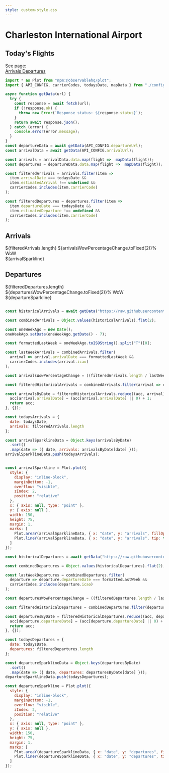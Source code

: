 ```yaml
---
style: custom-style.css
---
```


# Charleston International Airport

## Today's Flights

<div class="chip-description">
  <div class="chip-caption">
  See page:
  </div>
  <a href="/arrivals" class="chip">
  Arrivals
  </a>
  <a href="/departures" class="chip">
  Departures
  </a>
</div>

```js
import * as Plot from "npm:@observablehq/plot";
import { API_CONFIG, carrierCodes, todaysDate, mapData } from "./config.js";

async function getData(url) {
  try {
    const response = await fetch(url);
    if (!response.ok) {
      throw new Error(`Response status: ${response.status}`);
    }
    return await response.json();
  } catch (error) {
    console.error(error.message);
  }
}
const departureData = await getData(API_CONFIG.departureUrl);
const arrivalData = await getData(API_CONFIG.arrivalUrl);
```

```js
const arrivals = arrivalData.data.map(flight =>  mapData(flight));
const departures = departureData.data.map(flight =>  mapData(flight));

const filteredArrivals = arrivals.filter(item => 
  item.arrivalDate === todaysDate &&
  item.estimatedArrival !== undefined &&
  carrierCodes.includes(item.carrierCode)
);

const filteredDepartures = departures.filter(item => 
  item.departureDate === todaysDate &&
  item.estimatedDeparture !== undefined &&
  carrierCodes.includes(item.carrierCode)
);

```

<div class="grid grid-cols-4" style="grid-auto-rows: auto;">
  <div class="card">
    <h2>Arrivals</h2>
    <span class="big">${filteredArrivals.length}</span>
    <span class="small">${arrivalsWowPercentageChange.toFixed(2)}% WoW</span>
    <br/>
    <span>${arrivalSparkline}</span>
  </div>
  <div class="card">
    <h2>Departures</h2>
    <span class="big">${filteredDepartures.length}</span>
    <span class="small">${departuresWowPercentageChange.toFixed(2)}% WoW</span>
    <br/>
    <span>${departureSparkline}</span>
  </div>
  
</div>

```js

const historicalArrivals = await getData("https://raw.githubusercontent.com/bradfordjohnson/kchs/refs/heads/master/data/arrivals.json");

const combinedArrivals = Object.values(historicalArrivals).flat(2);

const oneWeekAgo = new Date();
oneWeekAgo.setDate(oneWeekAgo.getDate() - 7);

const formattedLastWeek = oneWeekAgo.toISOString().split("T")[0];

const lastWeekArrivals = combinedArrivals.filter(
  arrival => arrival.arrivalDate === formattedLastWeek &&
  carrierCodes.includes(arrival.icao)
);

const arrivalsWowPercentageChange = ((filteredArrivals.length / lastWeekArrivals.length) - 1) * 100;

const filteredHistoricalArrivals = combinedArrivals.filter(arrival => carrierCodes.includes(arrival.icao));

const arrivalsByDate = filteredHistoricalArrivals.reduce((acc, arrival) => {
  acc[arrival.arrivalDate] = (acc[arrival.arrivalDate] || 0) + 1;
  return acc;
}, {});

const todaysArrivals = {
  date: todaysDate,
  arrivals: filteredArrivals.length
};

const arrivalSparklineData = Object.keys(arrivalsByDate)
  .sort()
  .map(date => ({ date, arrivals: arrivalsByDate[date] }));
arrivalSparklineData.push(todaysArrivals);


const arrivalSparkline = Plot.plot({
  style: {
    display: "inline-block",
    marginBottom: -1,
    overflow: "visible",
    zIndex: 2,
    position: "relative"
  },
  x: { axis: null, type: "point" },
  y: { axis: null },
  width: 150,
  height: 75,
  margin: 1,
  marks: [
    Plot.areaY(arrivalSparklineData, { x: "date", y: "arrivals", fillOpacity: 0.1}),
    Plot.lineY(arrivalSparklineData, { x: "date", y: "arrivals", tip: true})
  ]
});
```

```js
const historicalDepartures = await getData("https://raw.githubusercontent.com/bradfordjohnson/kchs/refs/heads/master/data/departures.json");

const combinedDepartures = Object.values(historicalDepartures).flat(2);

const lastWeekDepartures = combinedDepartures.filter(
  departure => departure.departureDate === formattedLastWeek &&
  carrierCodes.includes(departure.icao)
);

const departuresWowPercentageChange = ((filteredDepartures.length / lastWeekDepartures.length) - 1) * 100;

const filteredHistoricalDepartures = combinedDepartures.filter(departure => carrierCodes.includes(departure.icao));

const departuresByDate = filteredHistoricalDepartures.reduce((acc, departure) => {
  acc[departure.departureDate] = (acc[departure.departureDate] || 0) + 1;
  return acc;
}, {});

const todaysDepartures = {
  date: todaysDate,
  departures: filteredDepartures.length
};

const departureSparklineData = Object.keys(departuresByDate)
  .sort()
  .map(date => ({ date, departures: departuresByDate[date] }));
departureSparklineData.push(todaysDepartures);

const departureSparkline = Plot.plot({
  style: {
    display: "inline-block",
    marginBottom: -1,
    overflow: "visible",
    zIndex: 2,
    position: "relative"
  },
  x: { axis: null, type: "point" },
  y: { axis: null },
  width: 150,
  height: 75,
  margin: 1,
  marks: [
    Plot.areaY(departureSparklineData, { x: "date", y: "departures", fillOpacity: 0.1}),
    Plot.lineY(departureSparklineData, { x: "date", y: "departures", tip: true})
  ]
});
```